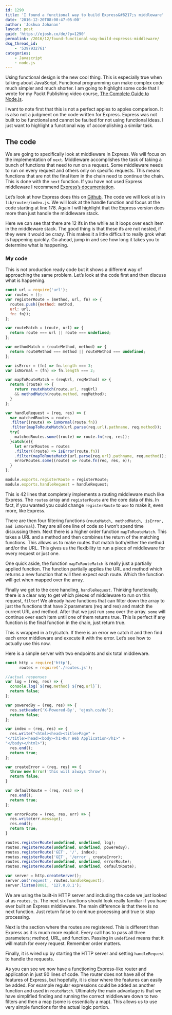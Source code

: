 ```yaml
---
id: 1290
title: 'I found a functional way to build Express&#8217;s middleware'
date: '2016-12-20T08:00:47-05:00'
author: 'Joshua Johanan'
layout: post
guid: 'https://ejosh.co/de/?p=1290'
permalink: /2016/12/found-functional-way-build-expresss-middleware/
dsq_thread_id:
    - '5397932761'
categories:
    - Javascript
    - node.js
---
```


Using functional design is the new cool thing. This is especially true when talking about JavaScript. Functional programming can make complex code much simpler and much shorter. I am going to highlight some code that I wrote for my Packt Publishing video course, [The Complete Guide to Node.js](https://www.packtpub.com/web-development/complete-guide-nodejs-video).

I want to note first that this is not a perfect apples to apples comparison. It is also not a judgment on the code written for Express. Express was not built to be functional and cannot be faulted for not using functional ideas. I just want to highlight a functional way of accomplishing a similar task.

## The code

We are going to specifically look at middleware in Express. We will focus on the implementation of `next`. Middleware accomplishes the task of taking a bunch of functions that need to run on a request. Some middleware needs to run on every request and others only on specific requests. This means functions that are not the final item in the chain need to continue the chain. This is done with the `next` function. If you have not used Express middleware I recommend [Express’s documentation](http://expressjs.com/en/guide/using-middleware.html).

Let’s look at how Express does this on [Github](https://github.com/expressjs/express/blob/master/lib/router/index.js#L178). The code we will look at is in `lib/router/index.js`. We will look at the handle function and focus at the code starting at line 178. Again I will highlight that the Express version does more than just handle the middleware stack.

Here we can see that there are 12 ifs in the while as it loops over each item in the middleware stack. The good thing is that these ifs are not nested, if they were it would be crazy. This makes it a little difficult to really grok what is happening quickly. Go ahead, jump in and see how long it takes you to determine what is happening.

### My code

This is not production ready code but it shows a different way of approaching the same problem. Let’s look at the code first and then discuss what is happening.

```js
const url = require('url');
var routes = [];
var registerRoute = (method, url, fn) => {
  routes.push({method: method,
  url: url,
  fn: fn});
};

var routeMatch = (route, url) => {
  return route === url || route === undefined;
};

var methodMatch = (routeMethod, method) => {
  return routeMethod === method || routeMethod === undefined;
};

var isError = (fn) => fn.length === 3;
var isNormal = (fn) => fn.length === 2;

var mapToRouteMatch = (reqUrl, reqMethod) => {
  return (route) => {
    return routeMatch(route.url, reqUrl)
    && methodMatch(route.method, reqMethod);
  }
};

var handleRequest = (req, res) => {
  var matchedRoutes = routes
  .filter((route) => isNormal(route.fn))
  .filter(mapToRouteMatch(url.parse(req.url).pathname, req.method));
  try{
    matchedRoutes.some((route) => route.fn(req, res));
  }catch(e){
    let errorRoutes = routes
    .filter((route) => isError(route.fn))
    .filter(mapToRouteMatch(url.parse(req.url).pathname, req.method));
    errorRoutes.some((route) => route.fn(req, res, e));
  }
};

module.exports.registerRoute = registerRoute;
module.exports.handleRequest = handleRequest;
```

This is 42 lines that completely implements a routing middleware much like Express. The `routes` array and `registerRoute` are the core data of this. In fact, if you wanted you could change `registerRoute` to `use` to make it, even more, like Express.

There are then four filtering functions (`routeMatch, methodMatch, isError, and isNormal`). They are all one line of code so I won’t spend time discussing them. Next there is a higher order function `mapToRouteMatch`. This takes a URL and a method and then combines the return of the matching functions. This allows us to make routes that match both/either the method and/or the URL. This gives us the flexibility to run a piece of middleware for every request or just one.

One quick aside, the function `mapToRouteMatch` is really just a partially applied function. The function partially applies the URL and method which returns a new function that will then expect each route. Which the function will get when mapped over the array.

Finally we get to the core handling, `handleRequest`. Thinking functionally, there is a clear way to get which pieces of middleware to run on this request, `filter`! We already have functions that can filter down the array to just the functions that have 2 parameters (req and res) and match the current URL and method. After that we just run `some` over the array. `some` will continue over each item until one of them returns true. This is perfect if any function is the final function in the chain, just return true.

This is wrapped in a try/catch. If there is an error we catch it and then find each error middleware and execute it with the error. Let’s see how to actually use this now.

Here is a simple server with two endpoints and six total middleware.

```js
const http = require('http'),
      routes = require('./routes.js');

//actual responses
var log = (req, res) => {
  console.log(`${req.method} ${req.url}`);
  return false;
};

var poweredBy = (req, res) => {
  res.setHeader('X-Powered-By', 'ejosh.co/de');
  return false;
};

var index = (req, res) => {
  res.write("<html><head><title>Page" +
"</title><head><body><h1>Our Web Application</h1>" +
"</body></html>");
  res.end();
  return true;
};

var createError = (req, res) => {
  throw new Error('this will always throw');
  return false;
}

var defaultRoute = (req, res) => {
  res.end();
  return true;
};

var errorRoute = (req, res, err) => {
  res.write(err.message);
  res.end();
  return true;
}

routes.registerRoute(undefined, undefined, log);
routes.registerRoute(undefined, undefined, poweredBy);
routes.registerRoute('GET', '/', index);
routes.registerRoute('GET', '/error', createError);
routes.registerRoute(undefined, undefined, errorRoute);
routes.registerRoute(undefined, undefined, defaultRoute);

var server = http.createServer();
server.on('request', routes.handleRequest);
server.listen(8081, '127.0.0.1');
```

We are using the built-in HTTP server and including the code we just looked at as `routes.js`. The next six functions should look really familiar if you have ever built an Express middleware. The main difference is that there is no next function. Just return false to continue processing and true to stop processing.

Next is the section where the routes are registered. This is different than Express as it is much more explicit. Every call has to pass all three parameters; method, URL, and function. Passing in `undefined` means that it will match for every request. Remember order matters.

Finally, it is wired up by starting the HTTP server and setting `handleRequest` to handle the requests.

As you can see we now have a functioning Express-like router and application in just 90 lines of code. The router does not have all of the features of Express, but hopefully, it is clear where the features can easily be added. For example regular expressions could be added as another function and used in `routeMatch`. Ultimately the main advantage is that we have simplified finding and running the correct middleware down to two filters and then a map (some is essentially a map). This allows us to use very simple functions for the actual logic portion.

</body></html>